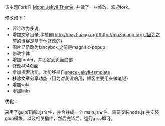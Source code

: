 
该主题Fork自 [Moon Jekyll Theme](https://github.com/TaylanTatli/Moon), 并做了一些修改，欢迎fork。

修改如下：
- 评论改为多说
- 增加文章目录,移植自[http://mazhuang.org](http://mazhuang.org),(因为之前的博客是基于他修改的)
- 图片显示改为fancybox,之前是magnific-popup
- 修改字体
- 增加footer，并固定到页面底部
- 修改404页面
- 增加搜索功能，功能移植自[space-jekyll-template](https://github.com/victorvoid/space-jekyll-template)
- 移除文章分享功能（因为对我没啥用，博客主要用来做笔记）
- 增加wiki
- 增加links

**优化：**

采用了gulp压缩过js文件，并合并成一个 main.js文件。需要安装node.js,并安装glup模块，以及相关插件，然后完毕后，运行`glup`即可。